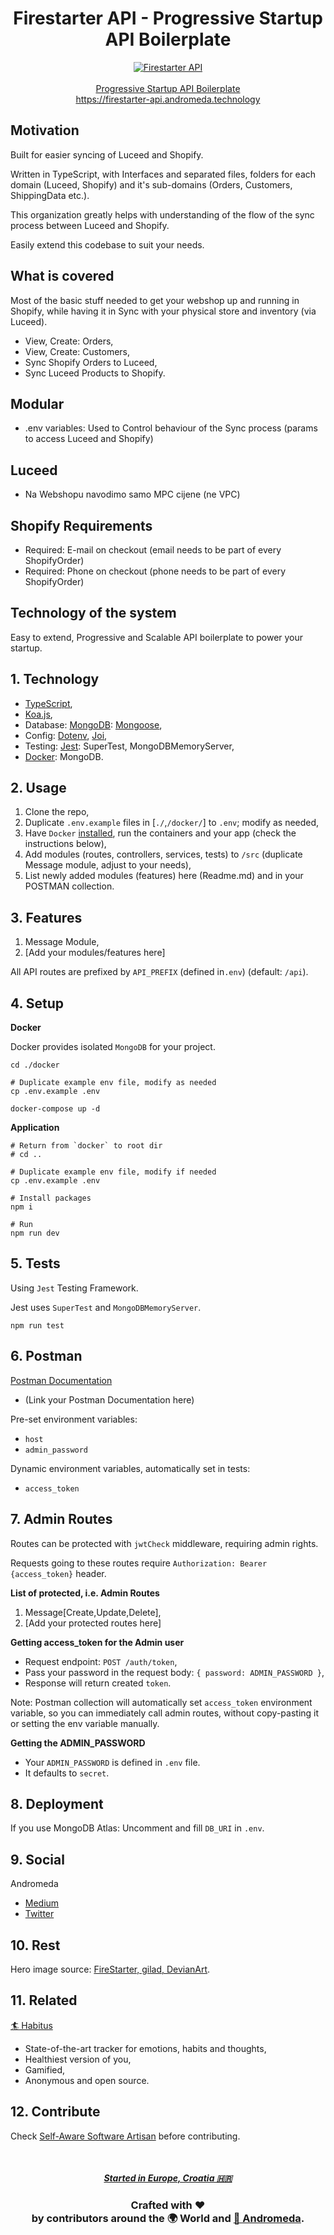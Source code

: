 <h1 align="center">Firestarter API - Progressive Startup API Boilerplate</h1>
<p align="center">
  <a href="https://firestarter-api.andromeda.technology"><img src="./storage/static/hero.jpg"  alt="Firestarter API" /></a>
  <br />
  <br />
  <a href="https://firestarter-api.andromeda.technology">Progressive Startup API Boilerplate</a>
  <br />
  <a href="https://firestarter-api.andromeda.technology">https://firestarter-api.andromeda.technology</a>
</p>

## Motivation

Built for easier syncing of Luceed and Shopify.

Written in TypeScript, with Interfaces and separated files, folders for each domain (Luceed, Shopify)
and it's sub-domains (Orders, Customers, ShippingData etc.).

This organization greatly helps with understanding of the flow of the sync process between Luceed and Shopify.

Easily extend this codebase to suit your needs.

## What is covered

Most of the basic stuff needed to get your webshop up and running in Shopify,
while having it in Sync with your physical store and inventory (via Luceed).

- View, Create: Orders,
- View, Create: Customers,
- Sync Shopify Orders to Luceed,
- Sync Luceed Products to Shopify.

## Modular

- .env variables: Used to Control behaviour of the Sync process (params to access Luceed and Shopify)

## Luceed

- Na Webshopu navodimo samo MPC cijene (ne VPC)

## Shopify Requirements

- Required: E-mail on checkout (email needs to be part of every ShopifyOrder)
- Required: Phone on checkout (phone needs to be part of every ShopifyOrder)

## Technology of the system

Easy to extend, Progressive and Scalable API boilerplate to power your startup.

## 1. Technology

- [TypeScript](https://www.typescriptlang.org/),
- [Koa.js](https://koajs.com/),
- Database: [MongoDB](https://www.mongodb.com/): [Mongoose](https://mongoosejs.com/),
- Config: [Dotenv](https://www.npmjs.com/package/dotenv), [Joi](https://joi.dev/),
- Testing: [Jest](https://jestjs.io/): SuperTest, MongoDBMemoryServer,
- [Docker](https://www.docker.com/): MongoDB.

## 2. Usage

1. Clone the repo,
2. Duplicate `.env.example` files in [`./`,`/docker/`] to `.env`; modify as needed,
3. Have `Docker` [installed](https://www.docker.com/get-started), run the containers and your app (check the instructions below),
4. Add modules (routes, controllers, services, tests) to `/src` (duplicate Message module, adjust to your needs),
5. List newly added modules (features) here (Readme.md) and in your POSTMAN collection.

## 3. Features

1. Message Module,
2. [Add your modules/features here]

All API routes are prefixed by `API_PREFIX` (defined in`.env`) (default: `/api`).

## 4. Setup

**Docker**

Docker provides isolated `MongoDB` for your project.

```
cd ./docker

# Duplicate example env file, modify as needed
cp .env.example .env

docker-compose up -d
```

**Application**

```
# Return from `docker` to root dir
# cd ..

# Duplicate example env file, modify if needed
cp .env.example .env

# Install packages
npm i

# Run
npm run dev
```

## 5. Tests

Using `Jest` Testing Framework.

Jest uses `SuperTest` and `MongoDBMemoryServer`.

```
npm run test
```

## 6. Postman

[Postman Documentation](https://documenter.getpostman.com/view/97483/UUy67k8N)

- (Link your Postman Documentation here)

Pre-set environment variables:

- `host`
- `admin_password`

Dynamic environment variables,
automatically set in tests:

- `access_token`

## 7. Admin Routes

Routes can be protected with `jwtCheck` middleware,
requiring admin rights.

Requests going to these routes require `Authorization: Bearer {access_token}` header.

**List of protected, i.e. Admin Routes**

1. Message[Create,Update,Delete],
2. [Add your protected routes here]

**Getting access_token for the Admin user**

- Request endpoint: `POST /auth/token`,
- Pass your password in the request body: `{ password: ADMIN_PASSWORD }`,
- Response will return created `token`.

Note: Postman collection will automatically set `access_token` environment variable,
so you can immediately call admin routes, without copy-pasting it or setting the env variable manually.

**Getting the ADMIN_PASSWORD**

- Your `ADMIN_PASSWORD` is defined in `.env` file.
- It defaults to `secret`.

## 8. Deployment

If you use MongoDB Atlas: Uncomment and fill `DB_URI` in `.env`.

## 9. Social

Andromeda

- [Medium](https://medium.com/andromeda-technology)
- [Twitter](https://twitter.com/andromeda_node)

## 10. Rest

Hero image source: [FireStarter, gilad, DevianArt](https://www.deviantart.com/gilad/art/Firestarter-25634515).

## 11. Related

[🏄 Habitus](https://github.com/AndromedaTechnology/habitus)

- State-of-the-art tracker for emotions, habits and thoughts,
- Healthiest version of you,
- Gamified,
- Anonymous and open source.

## 12. Contribute

Check [Self-Aware Software Artisan](http://selfawaresoftwareartisan.com) before contributing.

<br/>
<h5 align="center">
  <a href="https://startedincroatia.com">Started in Europe, Croatia 🇭🇷</a>
</h5>
<h3 align="center">
  Crafted with ❤️ <br />
  by contributors around the 🌍 World and <a href="https://andromeda.technology/">🌌 Andromeda</a>.
</h3>
